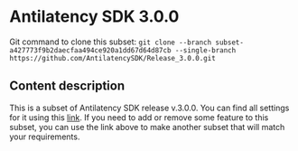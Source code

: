 # Antilatency SDK 3.0.0

Git command to clone this subset: `git clone --branch subset-a427773f9b2daecfaa494ce920a1dd67d64d87cb --single-branch https://github.com/AntilatencySDK/Release_3.0.0.git`

## Content description

This is a subset of Antilatency SDK release v.3.0.0. You can find all settings for it using this [link](https://developers.antilatency.com/Sdk/Configurator_en.html#{"Language":"CPlusPlus","Libraries":{"AltEnvironmentHorizontalGrid":true,"AltEnvironmentPillars":true,"AltEnvironmentSelector":true,"AltTracking":true,"Bracer":true,"DeviceNetwork":true,"HardwareExtensionInterface":true,"RadioMetrics":true,"StorageClient":true,"TrackingAlignment":true},"OS":{"Android":{"aar":false},"WinRT":{"arm64-v8a":false,"armeabi-v7a":false,"x64":false},"Windows":{"x64":true,"x86":true}},"Release":"3.0.0","Target":"Native","TargetSettings":{"Exceptions":false,"MathTypes":"Default"}}). If you need to add or remove some feature to this subset, you can use the link above to make another subset that will match your requirements.

